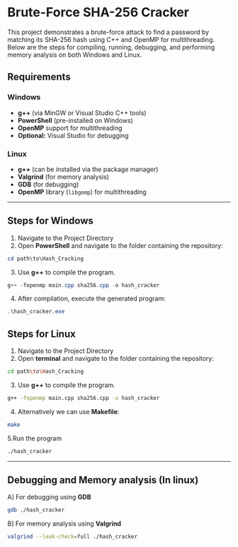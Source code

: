 # Brute-Force SHA-256 Cracker

This project demonstrates a brute-force attack to find a password by matching its SHA-256 hash using C++ and OpenMP for multithreading. Below are the steps for compiling, running, debugging, and performing memory analysis on both Windows and Linux.

## Requirements

### Windows
- **g++** (via MinGW or Visual Studio C++ tools)
- **PowerShell** (pre-installed on Windows)
- **OpenMP** support for multithreading
- **Optional:** Visual Studio for debugging

### Linux
- **g++** (can be installed via the package manager)
- **Valgrind** (for memory analysis)
- **GDB** (for debugging)
- **OpenMP** library (`libgomp`) for multithreading

---

## Steps for Windows

1. Navigate to the Project Directory
2. Open **PowerShell** and navigate to the folder containing the repository:

```powershell
cd path\to\Hash_Cracking
```
3. Use **g++** to compile the program.

```powershell
g++ -fopenmp main.cpp sha256.cpp -o hash_cracker
```
4. After compilation, execute the generated program:

```powershell
.\hash_cracker.exe
```

## Steps for Linux

1. Navigate to the Project Directory
2. Open **terminal** and navigate to the folder containing the repository:

```bash
cd path\to\Hash_Cracking
```
3. Use **g++** to compile the program.

```bash
g++ -fopenmp main.cpp sha256.cpp -o hash_cracker
```
4. Alternatively we can use **Makefile**:

```bash
make
```
5.Run the program

```bash
./hash_cracker
```
---
## Debugging and Memory analysis (In linux)

A] For debugging using **GDB**

```bash
gdb ./hash_cracker
```

B] For memory analysis using **Valgrind**

```bash
valgrind --leak-check=full ./hash_cracker
```

   
